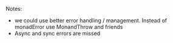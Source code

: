 Notes:

- we could use better error handling / management. Instead of monadError use MonandThrow and friends
- Async and sync errors are missed

